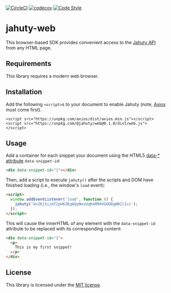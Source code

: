[![CircleCI](https://circleci.com/gh/jahuty/jahuty-web.svg?style=svg)](https://circleci.com/gh/jahuty/jahuty-web) [![codecov](https://codecov.io/gh/jahuty/jahuty-web/branch/master/graph/badge.svg?token=3NBRW34P6N)](https://codecov.io/gh/jahuty/jahuty-web) [![Code Style](https://badgen.net/badge/code%20style/airbnb/ff5a5f?icon=airbnb)](https://github.com/airbnb/javascript)

# jahuty-web

This browser-based SDK provides convenient access to the [Jahuty API](https://docs.jahuty.com/api) from any HTML page.

## Requirements

This library requires a modern web browser.

## Installation

Add the following `<script>`s to your document to enable Jahuty (note, [Axios](https://github.com/axios/axios) must come first).

```
<script src="https://unpkg.com/axios/dist/axios.min.js"></script>
<script src="https://unpkg.com/@jahuty/web@0.1.0/dist/web.js"></script>
```

## Usage

Add a container for each snippet your document using the HTML5 [data-* attribute](https://developer.mozilla.org/en-US/docs/Web/HTML/Global_attributes/data-*) `data-snippet-id`:

```html
<div data-snippet-id="1"></div>
```

Then, add a script to execute `jahuty()` after the scripts and DOM have finished loading (i.e., the window's `load` event):

```html
<script>
  window.addEventListener('load', function () {
    jahuty('kn2Kj5ijmT2pH6ZKqAQyNexUqKeRM4VG6DDgWN1lIcc');
  });
</script>
```

This will cause the innerHTML of any element with the `data-snippet-id` attribute to be replaced with its corresponding content:

```html
<div data-snippet-id="1">
  <p>
    This is my first snippet!
  </p>
</div>
```

## License

This library is licensed under the [MIT license](LICENSE).
